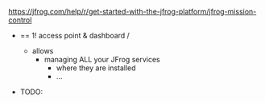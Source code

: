 https://jfrog.com/help/r/get-started-with-the-jfrog-platform/jfrog-mission-control

* == 1! access point & dashboard /
  * allows
    * managing ALL your JFrog services
      * where they are installed
      * ...

* TODO: